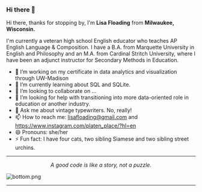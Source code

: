### Hi there 👋

<!--
**Lisa-Floading/Lisa-Floading** is a ✨ _special_ ✨ repository because its `README.md` (this file) appears on your GitHub profile.


---

![TmAP8n236xqh75Q.png](https://i.loli.net/2020/07/13/OiwrC2KRZNPA9cJ.png)
<!-- You can edit this image in paint and host the image on https://sm.ms/ -->

Hi there, thanks for stopping by, I'm **Lisa Floading** from **Milwaukee, Wisconsin.**

I'm currently a veteran high school English educator who teaches AP English Language & Composition. I have a B.A. from Marquette University in English and Philosophy and an M.A. from Cardinal Stritch University, where I have been an adjunct instructor for Secondary Methods in Education. 
 
- 🔭 I’m working on my certificate in data analytics and visualization through UW-Madison
- 🌱 I’m currently learning about SQL and SQLite. 
- 👯 I’m looking to collaborate on ...
- 🤔 I’m looking for help with transitioning into more data-oriented role in education or another industry. 
- 💬 Ask me about vintage typewriters. No, really! 
- 📫 How to reach me: lisafloading@gmail.com and https://www.instagram.com/platen_place/?hl=en
- 😄 Pronouns: she/her
- ⚡ Fun fact: I have four cats, two sibling Siamese and two sibling street urchins. 
---

<p align="center">
  <i>A good code is like a story, not a puzzle.</i><br/>

</p>

![bottom.png](https://i.loli.net/2020/07/12/b3grZD6LFseGuUP.png)

---
